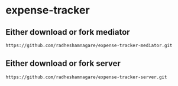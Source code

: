 # expense-tracker


## Either download or fork mediator
`https://github.com/radheshamnagare/expense-tracker-mediator.git`


## Either download or fork server
`https://github.com/radheshamnagare/expense-tracker-server.git`
